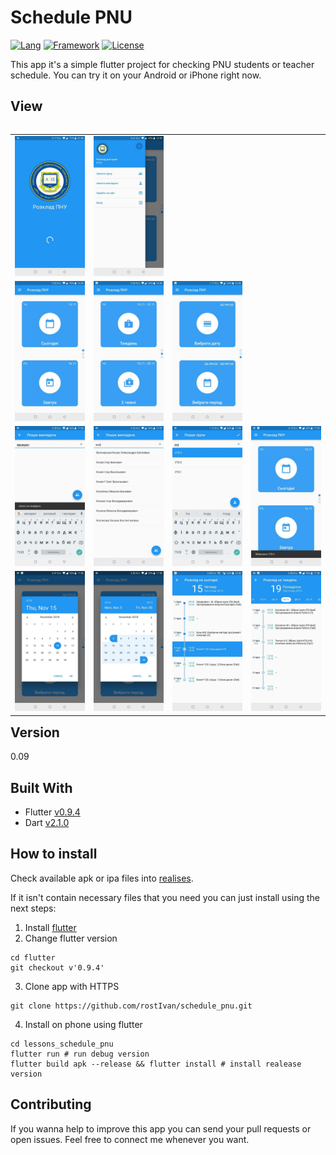 # Schedule PNU
[![Lang](https://img.shields.io/badge/Lang-Dart-blue.svg)](https://www.dartlang.org/)
[![Framework](https://img.shields.io/badge/Made%20with-Flutter-blue.svg)](https://flutter.io/) [![License](https://img.shields.io/badge/License-Apache%202.0-orange.svg)](https://opensource.org/licenses/Apache-2.0)

This app it's a simple flutter project for checking PNU students or teacher schedule. You can try it on your Android or iPhone right now.

## View
<table align="left" width="100%">
  <tbody>
    <tr>
      <td colspan="1"> <img src="./screenshots/13.jpg" alt="drawing"/> </td>
      <td colspan="1"> <img src="./screenshots/5.jpg" alt="drawing"/> </td>
    </tr>
    <tr>
        <td> <img src="./screenshots/2.jpg" alt="drawing"/> </td>
        <td> <img src="./screenshots/3.jpg" alt="drawing"/> </td>
        <td> <img src="./screenshots/4.jpg" alt="drawing"/> </td>
    </tr>
    <tr>
          <td> <img src="./screenshots/8.jpg" alt="drawing"/> </td>
          <td> <img src="./screenshots/9.jpg" alt="drawing"/> </td>
          <td> <img src="./screenshots/6.jpg" alt="drawing"/> </td>
          <td> <img src="./screenshots/7.jpg" alt="drawing"/> </td>
    </tr>
    <tr>
          <td> <img src="./screenshots/11.jpg" alt="drawing"/> </td>
          <td> <img src="./screenshots/12.jpg" alt="drawing"/> </td>
          <td> <img src="./screenshots/1.jpg" alt="drawing"/> </td>
          <td> <img src="./screenshots/10.jpg" alt="drawing"/> </td>
    </tr>
  </tbody>
</table>

## Version
0.09
## Built With
* Flutter [v0.9.4](https://github.com/flutter/flutter/wiki/Changelog)
* Dart [v2.1.0](https://www.dartlang.org/tools/sdk)

## How to install
Check available apk or ipa files into [realises](https://github.com/rostIvan/schedule_pnu/releases).

If it isn't contain necessary files that you need you can just install using the next steps:

1. Install [flutter](https://flutter.io/docs/get-started/install)
2. Change flutter version
```
cd flutter
git checkout v'0.9.4'
```
3. Clone app with HTTPS
```
git clone https://github.com/rostIvan/schedule_pnu.git
```
4. Install on phone using flutter
```
cd lessons_schedule_pnu
flutter run # run debug version
flutter build apk --release && flutter install # install realease version
```

## Contributing
If you wanna help to improve this app you can send your pull requests or open issues. Feel free to connect me whenever you want.